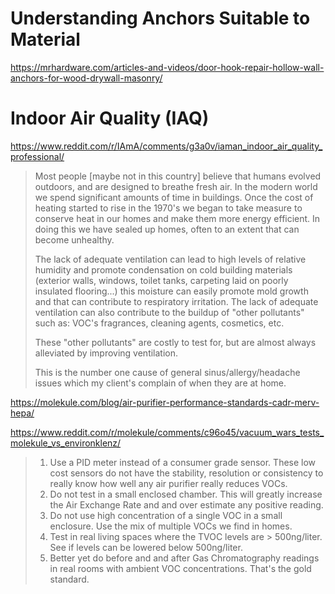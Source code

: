 # Understanding Anchors Suitable to Material 

https://mrhardware.com/articles-and-videos/door-hook-repair-hollow-wall-anchors-for-wood-drywall-masonry/

# Indoor Air Quality (IAQ)

https://www.reddit.com/r/IAmA/comments/g3a0v/iaman_indoor_air_quality_professional/

> Most people [maybe not in this country] believe that humans evolved outdoors, and are designed to breathe fresh air.  In the modern world we spend significant amounts of time
in buildings. Once the cost of heating started to rise in the 1970's we began to take measure to conserve heat in our homes and make them more energy efficient. In doing this we have sealed up homes, often to an extent that can become unhealthy.
>
> The lack of adequate ventilation can lead to high levels of relative humidity and promote condensation on cold building materials (exterior walls, windows, toilet tanks, carpeting laid
on poorly insulated flooring...) this moisture can easily promote mold growth and that can contribute to respiratory irritation. The lack of adequate ventilation can also contribute to the buildup of "other pollutants" such as: VOC's fragrances, cleaning agents, cosmetics, etc.
>
> These "other pollutants" are costly to test for, but are almost always alleviated by improving ventilation.
>
> This is the number one cause of general sinus/allergy/headache issues which my client's complain of when they are at home.

https://molekule.com/blog/air-purifier-performance-standards-cadr-merv-hepa/

https://www.reddit.com/r/molekule/comments/c96o45/vacuum_wars_tests_molekule_vs_environklenz/

> 1. Use a PID meter instead of a consumer grade sensor. These low cost sensors do not have the stability, resolution or consistency to really know how well any air purifier really reduces VOCs.
> 2. Do not test in a small enclosed chamber. This will greatly increase the Air Exchange Rate and and over estimate any positive reading.
> 3. Do not use high concentration of a single VOC in a small enclosure. Use the mix of multiple VOCs we find in homes.
> 4. Test in real living spaces where the TVOC levels are > 500ng/liter. See if levels can be lowered below 500ng/liter.
> 5. Better yet do before and and after Gas Chromatography readings in real rooms with ambient VOC concentrations. That's the gold standard.
